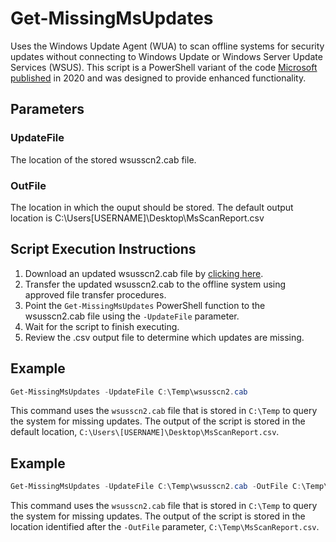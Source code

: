 # Get-MissingMsUpdates
Uses the Windows Update Agent (WUA) to scan offline systems for security updates without connecting to Windows Update or Windows Server Update Services (WSUS). This script is a PowerShell variant of the code [Microsoft published](https://docs.microsoft.com/en-us/windows/win32/wua_sdk/using-wua-to-scan-for-updates-offline) in 2020 and was designed to provide enhanced functionality.

## Parameters
### UpdateFile
The location of the stored wsusscn2.cab file. 
### OutFile
The location in which the ouput should be stored. The default output location is C:\Users\[USERNAME]\Desktop\MsScanReport.csv

## Script Execution Instructions
1.	Download an updated wsusscn2.cab file by [clicking here](http://go.microsoft.com/fwlink/p/?LinkID=74689).
2.	Transfer the updated wsusscn2.cab to the offline system using approved file transfer procedures.
3.	Point the `Get-MissingMsUpdates` PowerShell function to the wsusscn2.cab file using the `-UpdateFile` parameter.
4.	Wait for the script to finish executing.
5.	Review the .csv output file to determine which updates are missing.

## Example
```PowerShell
Get-MissingMsUpdates -UpdateFile C:\Temp\wsusscn2.cab
```
This command uses the `wsusscn2.cab` file that is stored in `C:\Temp` to query the system for missing updates. The output of the script is stored in the default location, `C:\Users\[USERNAME]\Desktop\MsScanReport.csv`.

## Example
```PowerShell
Get-MissingMsUpdates -UpdateFile C:\Temp\wsusscn2.cab -OutFile C:\Temp\MsScanReport.csv
```
This command uses the `wsusscn2.cab` file that is stored in `C:\Temp` to query the system for missing updates. The output of the script is stored in the location identified after the `-OutFile` parameter, `C:\Temp\MsScanReport.csv`.
